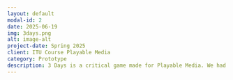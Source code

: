 ```yaml
---
layout: default
modal-id: 2
date: 2025-06-19
img: 3days.png
alt: image-alt
project-date: Spring 2025
client: ITU Course Playable Media
category: Prototype
description: 3 Days is a critical game made for Playable Media. We had to make a project inspired by critical design, I chose to make a game criticising the DEI bans which have been rolled out by the American Administration since January 2025. I made the prototype completely on my own, except for the dialogue mechanic. The prototype can be played at - https://ghostyjam.itch.io/3-days. 
---
```

